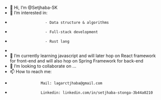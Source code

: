 - 👋 Hi, I’m @Setjhaba-SK
- 👀 I’m interested in:
-                     - Data structure & algorithms
-                     - Full-stack development
-                     - Rust lang
-                     
- 🌱 I’m currently learning javascript and will later hop on React framework for front-end and will also hop on Spring Framework for back-end
- 💞️ I’m looking to collaborate on ...
- 📫 How to reach me:
-                   Mail: lagarctjhaba@gmail.com
-                   Linkedin: linkedin.com/in/setjhaba-stonga-3b44a0210

<!---
Setjhaba-SK/Setjhaba-SK is a ✨ special ✨ repository because its `README.md` (this file) appears on your GitHub profile.
You can click the Preview link to take a look at your changes.
--->
